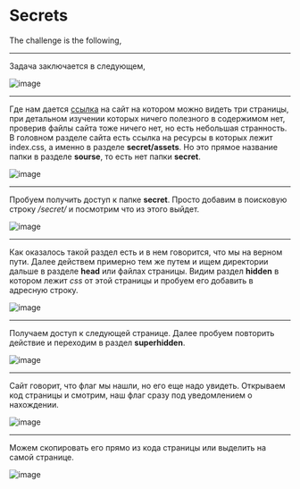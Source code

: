 # Secrets

The challenge is the following,
___
Задача заключается в следующем,

![image](https://user-images.githubusercontent.com/60939699/160278324-168f0b83-4d67-4ba9-aa02-1a45d630873b.png)

___
Где нам дается [ссылка](http://saturn.picoctf.net:49917/) на сайт на котором можно видеть три страницы, при детальном изучении которых ничего полезного в содержимом нет, проверив файлы сайта тоже ничего нет, но есть небольшая странность. В головном разделе сайта есть ссылка на ресурсы в которых лежит index.css, а именно в разделе **secret/assets**. Но это прямое название папки в разделе **sourse**, то есть нет папки **secret**.

![image](https://user-images.githubusercontent.com/60939699/160278347-0fc10cd0-1004-4577-9955-b60d3b689145.png)


___
Пробуем получить доступ к папке **secret**. Просто добавим в поисковую строку */secret/* и посмотрим что из этого выйдет.

![image](https://user-images.githubusercontent.com/60939699/166116212-dc17d87a-6486-4355-8017-3dc6ddac07fe.png)


___
Как оказалось такой раздел есть и в нем говорится, что мы на верном пути. Далее действем примерно тем же путем и ищем директории дальше в разделе **head** или файлах страницы. Видим раздел **hidden** в котором лежит *css* от этой страницы и пробуем его добавить в адресную строку.

![image](https://user-images.githubusercontent.com/60939699/160278367-5d659188-afe2-42ca-aa24-c0472cd7c929.png)


___
Получаем доступ к следующей странице. Далее пробуем повторить действие и переходим в раздел **superhidden**.

![image](https://user-images.githubusercontent.com/60939699/160278415-bff7c269-cdbd-448a-a5ae-b7e1a0d0c0b8.png)


___
Сайт говорит, что флаг мы нашли, но его еще надо увидеть. Открываем код страницы и смотрим, наш флаг сразу под уведомлением о нахождении.

![image](https://user-images.githubusercontent.com/60939699/160278423-91f1f4af-b301-4311-9553-963342765c55.png)


___
Можем скопировать его прямо из кода страницы или выделить на самой странице.

![image](https://user-images.githubusercontent.com/60939699/160278444-5caa9391-8ae7-4d47-bdea-7412ee4b1064.png)
